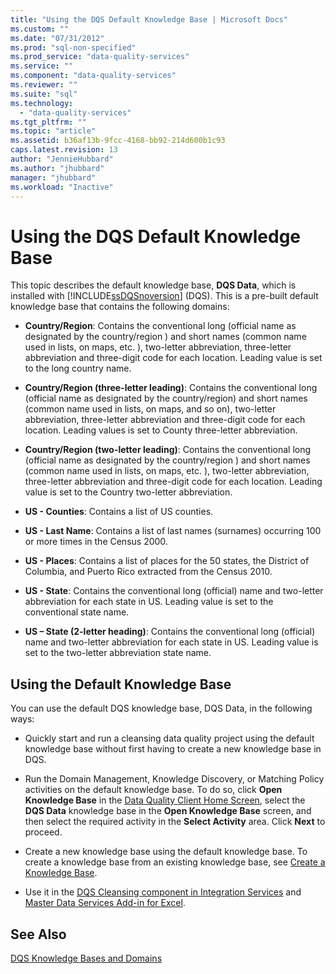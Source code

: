 ```yaml
---
title: "Using the DQS Default Knowledge Base | Microsoft Docs"
ms.custom: ""
ms.date: "07/31/2012"
ms.prod: "sql-non-specified"
ms.prod_service: "data-quality-services"
ms.service: ""
ms.component: "data-quality-services"
ms.reviewer: ""
ms.suite: "sql"
ms.technology: 
  - "data-quality-services"
ms.tgt_pltfrm: ""
ms.topic: "article"
ms.assetid: b36af13b-9fcc-4168-bb92-214d600b1c93
caps.latest.revision: 13
author: "JennieHubbard"
ms.author: "jhubbard"
manager: "jhubbard"
ms.workload: "Inactive"
---
```

# Using the DQS Default Knowledge Base
  This topic describes the default knowledge base, **DQS Data**, which is installed with [!INCLUDE[ssDQSnoversion](../includes/ssdqsnoversion-md.md)] (DQS). This is a pre-built default knowledge base that contains the following domains:  
  
-   **Country/Region**: Contains the conventional long (official name as designated by the country/region ) and short names (common name used in lists, on maps, etc. ), two-letter abbreviation, three-letter abbreviation and three-digit code for each location.  Leading value is set to the long country name.  
  
-   **Country/Region (three-letter leading)**: Contains the conventional long (official name as designated by the country/region) and short names (common name used in lists, on maps, and so on), two-letter abbreviation, three-letter abbreviation and three-digit code for each location.  Leading values is set to County three-letter abbreviation.  
  
-   **Country/Region (two-letter leading)**: Contains the conventional long (official name as designated by the country/region ) and short names (common name used in lists, on maps, etc. ), two-letter abbreviation, three-letter abbreviation and three-digit code for each location.  Leading value is set to the Country two-letter abbreviation.  
  
-   **US - Counties**: Contains a list of US counties.  
  
-   **US - Last Name**: Contains a list of last names (surnames) occurring 100 or more times in the Census 2000.  
  
-   **US - Places**: Contains a list of places for the 50 states, the District of Columbia, and Puerto Rico extracted from the Census 2010.  
  
-   **US - State**: Contains the conventional long (official) name and two-letter abbreviation for each state in US. Leading value is set to the conventional state name.  
  
-   **US – State (2-letter heading)**: Contains the conventional long (official) name and two-letter abbreviation for each state in US. Leading value is set to the two-letter abbreviation state name.  
  
## Using the Default Knowledge Base  
 You can use the default DQS knowledge base, DQS Data, in the following ways:  
  
-   Quickly start and run a cleansing data quality project using the default knowledge base without first having to create a new knowledge base in DQS.  
  
-   Run the Domain Management, Knowledge Discovery, or Matching Policy activities on the default knowledge base. To do so, click **Open Knowledge Base** in the [Data Quality Client Home Screen](../data-quality-services/data-quality-client-home-screen.md), select the **DQS Data** knowledge base in the **Open Knowledge Base** screen, and then select the required activity in the **Select Activity** area. Click **Next** to proceed.  
  
-   Create a new knowledge base using the default knowledge base. To create a knowledge base from an existing knowledge base, see [Create a Knowledge Base](../data-quality-services/create-a-knowledge-base.md).  
  
-   Use it in the [DQS Cleansing component in Integration Services](http://go.microsoft.com/fwlink/?LinkId=238830) and [Master Data Services Add-in for Excel](../master-data-services/microsoft-excel-add-in/data-quality-matching-in-the-mds-add-in-for-excel.md).  
  
## See Also  
 [DQS Knowledge Bases and Domains](../data-quality-services/dqs-knowledge-bases-and-domains.md)  
  
  
